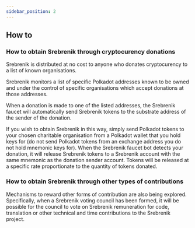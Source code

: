```yaml
---
sidebar_position: 2
---
```


## How to

### How to obtain Srebrenik through cryptocurency donations

Srebrenik is distributed at no cost to anyone who donates cryptocurency to a list of known organisations.

Srebrenik monitors a list of specific Polkadot addresses known to be owned and under the control of specific organisations which accept donations at those addresses.

When a donation is made to one of the listed addresses, the Srebrenik faucet will automatically send Srebrenik tokens to the substrate address of the sender of the donation.

If you wish to obtain Srebrenik in this way, simply send Polkadot tokens to your chosen charitable organisation from a Polkadot wallet that you hold keys for (do not send Polkadot tokens from an exchange address you do not hold mnemonic keys for). When the Srebrenik faucet bot detects your donation, it will release Srebrenik tokens to a Srebrenik account with the same mnemonic as the donation sender account. Tokens will be released at a specific rate proportionate to the quantity of tokens donated.

### How to obtain Srebrenik through other types of contributions

Mechanisms to reward other forms of contribution are also being explored. Specifically, when a Srebrenik voting council has been formed, it will be possible for the council to vote on Srebrenik remuneration for code, translation or other technical and time contributions to the Srebrenik project.
